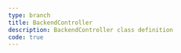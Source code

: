 ```yaml
---
type: branch
title: BackendController
description: BackendController class definition
code: true
---
```

